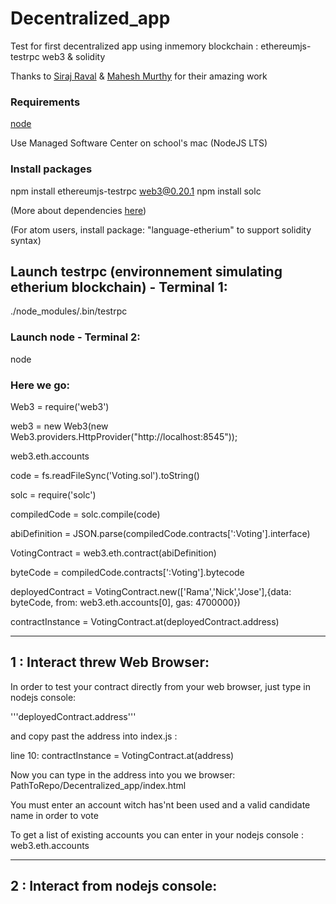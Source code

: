 # Decentralized_app
Test for first decentralized app using inmemory blockchain : ethereumjs-testrpc web3 & solidity

Thanks to [Siraj Raval](https://www.youtube.com/watch?v=gSQXq2_j-mw&t=456s) & [Mahesh Murthy](https://medium.com/@mvmurthy/full-stack-hello-world-voting-ethereum-dapp-tutorial-part-1-40d2d0d807c2) for their amazing work

### Requirements
[node](https://nodejs.org/en/download/package-manager/)

Use Managed Software Center on school's mac (NodeJS LTS)

### Install packages
<!-- npm install package.json -->
npm install ethereumjs-testrpc web3@0.20.1
npm install solc

(More about dependencies [here](https://stackoverflow.com/questions/22343224/whats-the-difference-between-tilde-and-caret-in-package-json))

(For atom users, install package: "language-etherium" to support solidity syntax)

## Launch testrpc (environnement simulating etherium blockchain) - Terminal 1:
./node_modules/.bin/testrpc

### Launch node - Terminal 2:
node

### Here we go:
Web3 = require('web3')

web3 = new Web3(new Web3.providers.HttpProvider("http://localhost:8545"));

web3.eth.accounts

code = fs.readFileSync('Voting.sol').toString()

solc = require('solc')

compiledCode = solc.compile(code)

abiDefinition = JSON.parse(compiledCode.contracts[':Voting'].interface)

VotingContract = web3.eth.contract(abiDefinition)

byteCode = compiledCode.contracts[':Voting'].bytecode

deployedContract = VotingContract.new(['Rama','Nick','Jose'],{data: byteCode, from: web3.eth.accounts[0], gas: 4700000})

contractInstance = VotingContract.at(deployedContract.address)

------

## 1 : Interact threw Web Browser:
In order to test your contract directly from your web browser, just type in nodejs console:

'''deployedContract.address'''

and copy past the address into index.js :

line 10: contractInstance = VotingContract.at(address)

Now you can type in the address into you we browser: PathToRepo/Decentralized_app/index.html

You must enter an account witch has'nt been used and a valid candidate name in order to vote

To get a list of existing accounts you can enter in your nodejs console : web3.eth.accounts

------

## 2 : Interact from nodejs console:
